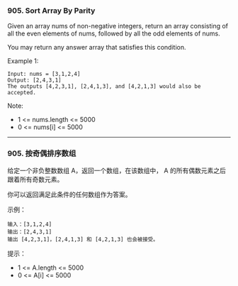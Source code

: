 ### 905. Sort Array By Parity
Given an array nums of non-negative integers, return an array consisting of all the even elements of nums, followed by all the odd elements of nums.

You may return any answer array that satisfies this condition.



Example 1:

	Input: nums = [3,1,2,4]
	Output: [2,4,3,1]
	The outputs [4,2,3,1], [2,4,1,3], and [4,2,1,3] would also be accepted.



Note:

* 1 <= nums.length <= 5000
* 0 <= nums[i] <= 5000

----

### 905. 按奇偶排序数组
给定一个非负整数数组 A，返回一个数组，在该数组中， A 的所有偶数元素之后跟着所有奇数元素。

你可以返回满足此条件的任何数组作为答案。



示例：

	输入：[3,1,2,4]
	输出：[2,4,3,1]
	输出 [4,2,3,1]，[2,4,1,3] 和 [4,2,1,3] 也会被接受。



提示：

* 1 <= A.length <= 5000
* 0 <= A[i] <= 5000

